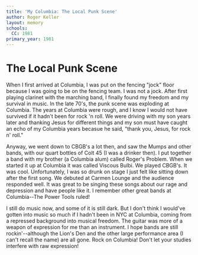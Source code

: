 ```yaml
---
title: 'My Columbia: The Local Punk Scene'
author: Roger Keller
layout: memory
schools:
  CC: 1981
primary_year: 1981
---
```

# The Local Punk Scene

When I first arrived at Columbia, I was put on the fencing "jock" floor because I was going to be on the fencing team.  I was not a jock.  After first playing clarinet with the marching band, I finally found my freedom and my survival in music.  In the late 70's, the punk scene was exploding at Columbia.  The years at Columbia were rough, and I know I would not have survived if it hadn't been for rock 'n roll.  We were driving with my son years later and thanking Jesus for different things and my son must have caught an echo of my Columbia years becasue he said, "thank you, Jesus, for rock n' roll."

Anyway, we went down to CBGB's a lot then, and saw the Mumps and other bands, with our quart bottles of Colt 45 (I was a drinker then).  I put together a band with my brother (a Columbia alum) called Roger's Problem.  When we started it up at Columbia it was called Viscous Bulbi.  We played CBGB's.  It was cool.  Unfortunately, I was so drunk on stage I just felt like sitting down after the first song.  We debuted at Carmen Lounge and the audience responded well.  It was great to be singing these songs about our rage and depression and have people like it.  I remember other great bands at Columbia--The Power Tools ruled!

I still do music now, and some of it is still dark.  But I don't think I would've gotten into music so much if I hadn't been in NYC at Columbia, coming from a repressed background into musical freedom.  The guitar was more of a weapon of expression for me than an instrument.  I hope bands are still rockin'--although the Lion's Den and the other large performance area (I can't recall the name) are all gone. Rock on Columbia!  Don't let your studies interfere with raw expression!
